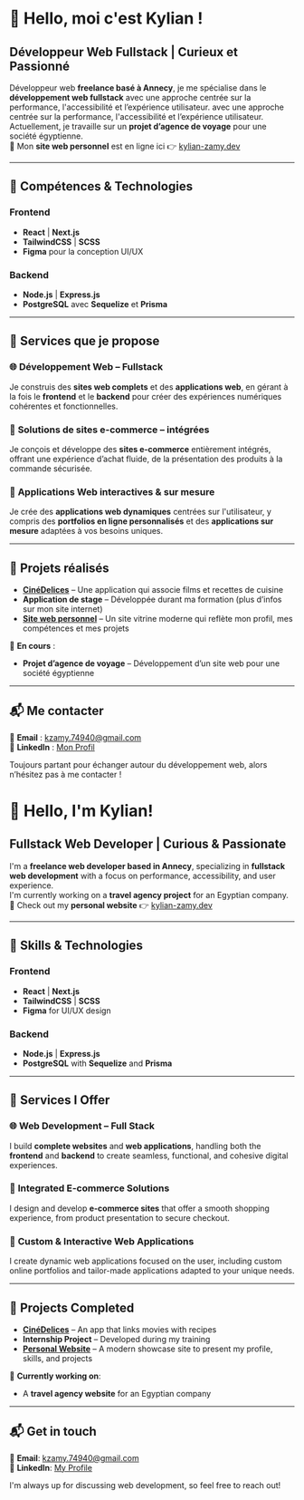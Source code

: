 # 👋 Hello, moi c'est Kylian !

## Développeur Web Fullstack | Curieux et Passionné  


Développeur web **freelance basé à Annecy**, je me spécialise dans le **développement web fullstack** avec une approche centrée sur la performance, l'accessibilité et l’expérience utilisateur. avec une approche centrée sur la performance, l'accessibilité et l’expérience utilisateur.  
Actuellement, je travaille sur un **projet d’agence de voyage** pour une société égyptienne.  
🎯 Mon **site web personnel** est en ligne ici 👉 [kylian-zamy.dev](https://kylian-zamy.dev)

---

## 🔧 Compétences & Technologies  

### Frontend  
- **React** | **Next.js**  
- **TailwindCSS** | **SCSS**  
- **Figma** pour la conception UI/UX  

### Backend  
- **Node.js** | **Express.js**  
- **PostgreSQL** avec **Sequelize** et **Prisma**

--- 

## 📌 Services que je propose  

### 🌐 **Développement Web** – **Fullstack**  
Je construis des **sites web complets** et des **applications web**, en gérant à la fois le **frontend** et le **backend** pour créer des expériences numériques cohérentes et fonctionnelles.

### 🛒 **Solutions de sites e-commerce** – **intégrées**  
Je conçois et développe des **sites e-commerce** entièrement intégrés, offrant une expérience d’achat fluide, de la présentation des produits à la commande sécurisée.

### 📱 **Applications Web interactives & sur mesure**  
Je crée des **applications web dynamiques** centrées sur l'utilisateur, y compris des **portfolios en ligne personnalisés** et des **applications sur mesure** adaptées à vos besoins uniques.

---

## 📌 Projets réalisés  

- **[CinéDelices](https://github.com/KylianZamy74/CineDelices)** – Une application qui associe films et recettes de cuisine  
- **Application de stage** – Développée durant ma formation (plus d’infos sur mon site internet)  
- **[Site web personnel](https://kylian-zamy.dev)** – Un site vitrine moderne qui reflète mon profil, mes compétences et mes projets  

📍 **En cours** :
- **Projet d’agence de voyage** – Développement d’un site web pour une société égyptienne

---

## 📬 Me contacter  

📩 **Email** : [kzamy.74940@gmail.com](mailto:kzamy.74940@gmail.com)  
🔗 **LinkedIn** : [Mon Profil](https://www.linkedin.com/in/kylian-zamy-b0a5ab303/)  

Toujours partant pour échanger autour du développement web, alors n’hésitez pas à me contacter !

# 👋 Hello, I'm Kylian!

## Fullstack Web Developer | Curious & Passionate  

I'm a **freelance web developer based in Annecy**, specializing in **fullstack web development** with a focus on performance, accessibility, and user experience.  
I'm currently working on a **travel agency project** for an Egyptian company.  
🎯 Check out my **personal website** 👉 [kylian-zamy.dev](https://kylian-zamy.dev)

---

## 🔧 Skills & Technologies  

### Frontend  
- **React** | **Next.js**  
- **TailwindCSS** | **SCSS**  
- **Figma** for UI/UX design  

### Backend  
- **Node.js** | **Express.js**  
- **PostgreSQL** with **Sequelize** and **Prisma**

---

## 📌 Services I Offer  

### 🌐 **Web Development** – **Full Stack**  
I build **complete websites** and **web applications**, handling both the **frontend** and **backend** to create seamless, functional, and cohesive digital experiences.

### 🛒 **Integrated E-commerce Solutions**  
I design and develop **e-commerce sites** that offer a smooth shopping experience, from product presentation to secure checkout.

### 📱 **Custom & Interactive Web Applications**  
I create dynamic web applications focused on the user, including custom online portfolios and tailor-made applications adapted to your unique needs.

---

## 📌 Projects Completed  

- **[CinéDelices](https://github.com/KylianZamy74/CineDelices)** – An app that links movies with recipes  
- **Internship Project** – Developed during my training  
- **[Personal Website](https://kylian-zamy.dev)** – A modern showcase site to present my profile, skills, and projects  

📍 **Currently working on**:
- A **travel agency website** for an Egyptian company  

---

## 📬 Get in touch  

📩 **Email**: [kzamy.74940@gmail.com](mailto:kzamy.74940@gmail.com)  
🔗 **LinkedIn**: [My Profile](https://www.linkedin.com/in/kylian-zamy-b0a5ab303/)  

I'm always up for discussing web development, so feel free to reach out!

